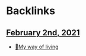 
# Backlinks
## [February 2nd, 2021](<February 2nd, 2021.md>)
- [🌱My way of living](<🌱My way of living.md>)

